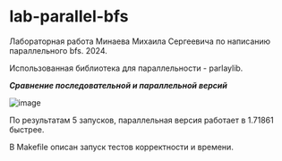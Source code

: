 # lab-parallel-bfs
Лабораторная работа Минаева Михаила Сергеевича по написанию параллельного bfs. 2024.

Использованная библиотека для параллельности - parlaylib.

***Сравнение последовательной и параллельной версий***

![image](https://github.com/user-attachments/assets/6296ad8e-1d9a-45ea-b01b-da6f1d2ee976)

По результатам 5 запусков, параллельная версия работает в 1.71861 быстрее.

В Makefile описан запуск тестов корректности и времени.
